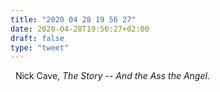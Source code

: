 ```yaml
---
title: "2020 04 28 19 56 27"
date: 2020-04-28T19:56:27+02:00
draft: false
type: "tweet"
---
```

<a href="https://music.apple.com/fr/album/the-story-and-the-ass-saw-the-angel-reading-with-music-ep/1380319097" class="iconfont icon-music" title="rss"></a> &nbsp; Nick Cave, *The Story -- And the Ass the Angel*.
